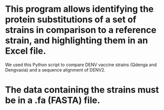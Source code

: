 # This program allows identifying the protein substitutions of a set of strains in comparison to a reference strain, and highlighting them in an Excel file.
We used this Python script to compare DENV vaccine strains (Qdenga and Dengvaxia) and a sequence alignment of DENV2. 

# The data containing the strains must be in a .fa (FASTA) file.
